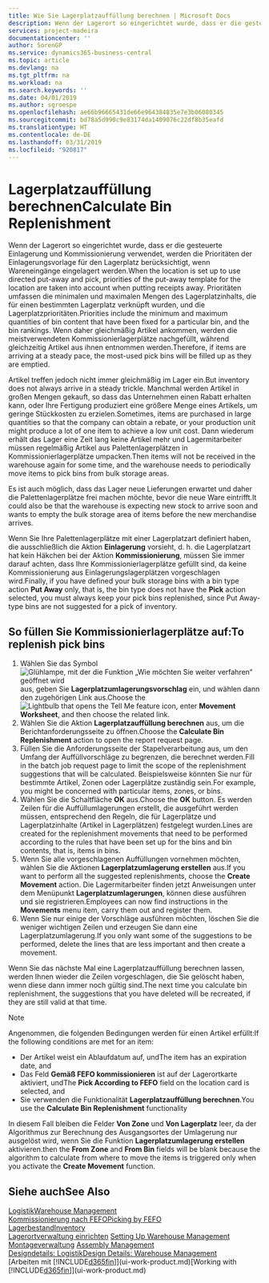 ```yaml
---
title: Wie Sie Lagerplatzauffüllung berechnen | Microsoft Docs
description: Wenn der Lagerort so eingerichtet wurde, dass er die gesteuerte Einlagerung und Kommissionierung verwendet, werden die Prioritäten der Einlagerungsvorlage für den Lagerplatz berücksichtigt, wenn Wareneingänge eingelagert werden.
services: project-madeira
documentationcenter: ''
author: SorenGP
ms.service: dynamics365-business-central
ms.topic: article
ms.devlang: na
ms.tgt_pltfrm: na
ms.workload: na
ms.search.keywords: ''
ms.date: 04/01/2019
ms.author: sgroespe
ms.openlocfilehash: ae66b96665431de66e964384835e7e3b06080345
ms.sourcegitcommit: bd78a5d990c9e83174da1409076c22df8b35eafd
ms.translationtype: HT
ms.contentlocale: de-DE
ms.lasthandoff: 03/31/2019
ms.locfileid: "920817"
---
```

# <a name="calculate-bin-replenishment"></a><span data-ttu-id="f7382-103">Lagerplatzauffüllung berechnen</span><span class="sxs-lookup"><span data-stu-id="f7382-103">Calculate Bin Replenishment</span></span>
<span data-ttu-id="f7382-104">Wenn der Lagerort so eingerichtet wurde, dass er die gesteuerte Einlagerung und Kommissionierung verwendet, werden die Prioritäten der Einlagerungsvorlage für den Lagerplatz berücksichtigt, wenn Wareneingänge eingelagert werden.</span><span class="sxs-lookup"><span data-stu-id="f7382-104">When the location is set up to use directed put-away and pick, priorities of the put-away template for the location are taken into account when putting receipts away.</span></span> <span data-ttu-id="f7382-105">Prioritäten umfassen die minimalen und maximalen Mengen des Lagerplatzinhalts, die für einen bestimmten Lagerplatz verknüpft wurden, und die Lagerplatzprioritäten.</span><span class="sxs-lookup"><span data-stu-id="f7382-105">Priorities include the minimum and maximum quantities of bin content that have been fixed for a particular bin, and the bin rankings.</span></span> <span data-ttu-id="f7382-106">Wenn daher gleichmäßig Artikel ankommen, werden die meistverwendeten Kommissionierlagerplätze nachgefüllt, während gleichzeitig Artikel aus ihnen entnommen werden.</span><span class="sxs-lookup"><span data-stu-id="f7382-106">Therefore, if items are arriving at a steady pace, the most-used pick bins will be filled up as they are emptied.</span></span>  

<span data-ttu-id="f7382-107">Artikel treffen jedoch nicht immer gleichmäßig im Lager ein.</span><span class="sxs-lookup"><span data-stu-id="f7382-107">But inventory does not always arrive in a steady trickle.</span></span> <span data-ttu-id="f7382-108">Manchmal werden Artikel in großen Mengen gekauft, so dass das Unternehmen einen Rabatt erhalten kann, oder Ihre Fertigung produziert eine größere Menge eines Artikels, um geringe Stückkosten zu erzielen.</span><span class="sxs-lookup"><span data-stu-id="f7382-108">Sometimes, items are purchased in large quantities so that the company can obtain a rebate, or your production unit might produce a lot of one item to achieve a low unit cost.</span></span> <span data-ttu-id="f7382-109">Dann wiederum erhält das Lager eine Zeit lang keine Artikel mehr und Lagermitarbeiter müssen regelmäßig Artikel aus Palettenlagerplätzen in Kommissionierlagerplätze umpacken.</span><span class="sxs-lookup"><span data-stu-id="f7382-109">Then items will not be received in the warehouse again for some time, and the warehouse needs to periodically move items to pick bins from bulk storage areas.</span></span>  

<span data-ttu-id="f7382-110">Es ist auch möglich, dass das Lager neue Lieferungen erwartet und daher die Palettenlagerplätze frei machen möchte, bevor die neue Ware eintrifft.</span><span class="sxs-lookup"><span data-stu-id="f7382-110">It could also be that the warehouse is expecting new stock to arrive soon and wants to empty the bulk storage area of items before the new merchandise arrives.</span></span>  

<span data-ttu-id="f7382-111">Wenn Sie Ihre Palettenlagerplätze mit einer Lagerplatzart definiert haben, die ausschließlich die Aktion **Einlagerung** vorsieht, d. h. die Lagerplatzart hat kein Häkchen bei der Aktion **Kommissionierung**, müssen Sie immer darauf achten, dass Ihre Kommissionierlagerplätze gefüllt sind, da keine Kommissionierung aus Einlagerungslagerplätzen vorgeschlagen wird.</span><span class="sxs-lookup"><span data-stu-id="f7382-111">Finally, if you have defined your bulk storage bins with a bin type action **Put Away** only, that is, the bin type does not have the **Pick** action selected, you must always keep your pick bins replenished, since Put Away-type bins are not suggested for a pick of inventory.</span></span>  

## <a name="to-replenish-pick-bins"></a><span data-ttu-id="f7382-112">So füllen Sie Kommissionierlagerplätze auf:</span><span class="sxs-lookup"><span data-stu-id="f7382-112">To replenish pick bins</span></span>  
1.  <span data-ttu-id="f7382-113">Wählen Sie das Symbol ![Glühlampe, mit der die Funktion „Wie möchten Sie weiter verfahren“ geöffnet wird](media/ui-search/search_small.png "Wie möchten Sie weiter verfahren?") aus, geben Sie **Lagerplatzumlagerungsvorschlag** ein, und wählen dann den zugehörigen Link aus.</span><span class="sxs-lookup"><span data-stu-id="f7382-113">Choose the ![Lightbulb that opens the Tell Me feature](media/ui-search/search_small.png "Tell me what you want to do") icon, enter **Movement Worksheet**, and then choose the related link.</span></span>  
2.  <span data-ttu-id="f7382-114">Wählen Sie die Aktion **Lagerplatzauffüllung berechnen** aus, um die Berichtanforderungsseite zu öffnen.</span><span class="sxs-lookup"><span data-stu-id="f7382-114">Choose the **Calculate Bin Replenishment** action to open the report request page.</span></span>  
3.  <span data-ttu-id="f7382-115">Füllen Sie die Anforderungsseite der Stapelverarbeitung aus, um den Umfang der Auffüllvorschläge zu begrenzen, die berechnet werden.</span><span class="sxs-lookup"><span data-stu-id="f7382-115">Fill in the batch job request page to limit the scope of the replenishment suggestions that will be calculated.</span></span> <span data-ttu-id="f7382-116">Beispielsweise könnten Sie nur für bestimmte Artikel, Zonen oder Lagerplätze zuständig sein.</span><span class="sxs-lookup"><span data-stu-id="f7382-116">For example, you might be concerned with particular items, zones, or bins.</span></span>  
4.  <span data-ttu-id="f7382-117">Wählen Sie die Schaltfläche **OK** aus.</span><span class="sxs-lookup"><span data-stu-id="f7382-117">Choose the **OK** button.</span></span> <span data-ttu-id="f7382-118">Es werden Zeilen für die Auffüllumlagerungen erstellt, die ausgeführt werden müssen, entsprechend den Regeln, die für Lagerplätze und Lagerplatzinhalte (Artikel in Lagerplätzen) festgelegt wurden.</span><span class="sxs-lookup"><span data-stu-id="f7382-118">Lines are created for the replenishment movements that need to be performed according to the rules that have been set up for the bins and bin contents, that is, items in bins.</span></span>  
5.  <span data-ttu-id="f7382-119">Wenn Sie alle vorgeschlagenen Auffüllungen vornehmen möchten, wählen Sie die Aktionen **Lagerplatzumlagerung erstellen** aus.</span><span class="sxs-lookup"><span data-stu-id="f7382-119">If you want to perform all the suggested replenishments, choose the **Create Movement** action.</span></span> <span data-ttu-id="f7382-120">Die Lagermitarbeiter finden jetzt Anweisungen unter dem Menüpunkt **Lagerplatzumlagerungen**, können diese ausführen und sie registrieren.</span><span class="sxs-lookup"><span data-stu-id="f7382-120">Employees can now find instructions in the **Movements** menu item, carry them out and register them.</span></span>  
6.  <span data-ttu-id="f7382-121">Wenn Sie nur einige der Vorschläge ausführen möchten, löschen Sie die weniger wichtigen Zeilen und erzeugen Sie dann eine Lagerplatzumlagerung.</span><span class="sxs-lookup"><span data-stu-id="f7382-121">If you only want some of the suggestions to be performed, delete the lines that are less important and then create a movement.</span></span>  

<span data-ttu-id="f7382-122">Wenn Sie das nächste Mal eine Lagerplatzauffüllung berechnen lassen, werden Ihnen wieder die Zeilen vorgeschlagen, die Sie gelöscht haben, wenn diese dann immer noch gültig sind.</span><span class="sxs-lookup"><span data-stu-id="f7382-122">The next time you calculate bin replenishment, the suggestions that you have deleted will be recreated, if they are still valid at that time.</span></span>  

> [!NOTE]  
>  <span data-ttu-id="f7382-123">Angenommen, die folgenden Bedingungen werden für einen Artikel erfüllt:</span><span class="sxs-lookup"><span data-stu-id="f7382-123">If the following conditions are met for an item:</span></span>  
>   
>  -   <span data-ttu-id="f7382-124">Der Artikel weist ein Ablaufdatum auf, und</span><span class="sxs-lookup"><span data-stu-id="f7382-124">The item has an expiration date, and</span></span>  
> -   <span data-ttu-id="f7382-125">Das Feld **Gemäß FEFO kommissionieren** ist auf der Lagerortkarte aktiviert, und</span><span class="sxs-lookup"><span data-stu-id="f7382-125">The **Pick According to FEFO** field on the location card is selected, and</span></span>  
> -   <span data-ttu-id="f7382-126">Sie verwenden die Funktionalität **Lagerplatzauffüllung berechnen**.</span><span class="sxs-lookup"><span data-stu-id="f7382-126">You use the **Calculate Bin Replenishment** functionality</span></span>  
>   
>  <span data-ttu-id="f7382-127">In diesem Fall bleiben die Felder **Von Zone** und **Von Lagerplatz** leer, da der Algorithmus zur Berechnung des Ausgangsortes der Umlagerung nur ausgelöst wird, wenn Sie die Funktion **Lagerplatzumlagerung erstellen** aktivieren.</span><span class="sxs-lookup"><span data-stu-id="f7382-127">then the **From Zone** and **From Bin** fields will be blank because the algorithm to calculate from where to move the items is triggered only when you activate the **Create Movement** function.</span></span>  

## <a name="see-also"></a><span data-ttu-id="f7382-128">Siehe auch</span><span class="sxs-lookup"><span data-stu-id="f7382-128">See Also</span></span>  
[<span data-ttu-id="f7382-129">Logistik</span><span class="sxs-lookup"><span data-stu-id="f7382-129">Warehouse Management</span></span>](warehouse-manage-warehouse.md)  
[<span data-ttu-id="f7382-130">Kommissionierung nach FEFO</span><span class="sxs-lookup"><span data-stu-id="f7382-130">Picking by FEFO</span></span>](warehouse-picking-by-fefo.md)  
[<span data-ttu-id="f7382-131">Lagerbestand</span><span class="sxs-lookup"><span data-stu-id="f7382-131">Inventory</span></span>](inventory-manage-inventory.md)  
<span data-ttu-id="f7382-132">[Lagerortverwaltung einrichten](warehouse-setup-warehouse.md)   </span><span class="sxs-lookup"><span data-stu-id="f7382-132">[Setting Up Warehouse Management](warehouse-setup-warehouse.md)   </span></span>  
<span data-ttu-id="f7382-133">[Montageverwaltung](assembly-assemble-items.md)  </span><span class="sxs-lookup"><span data-stu-id="f7382-133">[Assembly Management](assembly-assemble-items.md)  </span></span>  
[<span data-ttu-id="f7382-134">Designdetails: Logistik</span><span class="sxs-lookup"><span data-stu-id="f7382-134">Design Details: Warehouse Management</span></span>](design-details-warehouse-management.md)  
<span data-ttu-id="f7382-135">[Arbeiten mit [!INCLUDE[d365fin](includes/d365fin_md.md)]](ui-work-product.md)</span><span class="sxs-lookup"><span data-stu-id="f7382-135">[Working with [!INCLUDE[d365fin](includes/d365fin_md.md)]](ui-work-product.md)</span></span>
